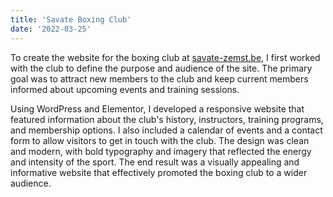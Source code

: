 ```yaml
---
title: 'Savate Boxing Club'
date: '2022-03-25'
---
```


To create the website for the boxing club at [savate-zemst.be](https://savate-zemst.be/), I first worked with the club to define the purpose and audience of the site. The primary goal was to attract new members to the club and keep current members informed about upcoming events and training sessions.

Using WordPress and Elementor, I developed a responsive website that featured information about the club's history, instructors, training programs, and membership options. I also included a calendar of events and a contact form to allow visitors to get in touch with the club. The design was clean and modern, with bold typography and imagery that reflected the energy and intensity of the sport. The end result was a visually appealing and informative website that effectively promoted the boxing club to a wider audience.